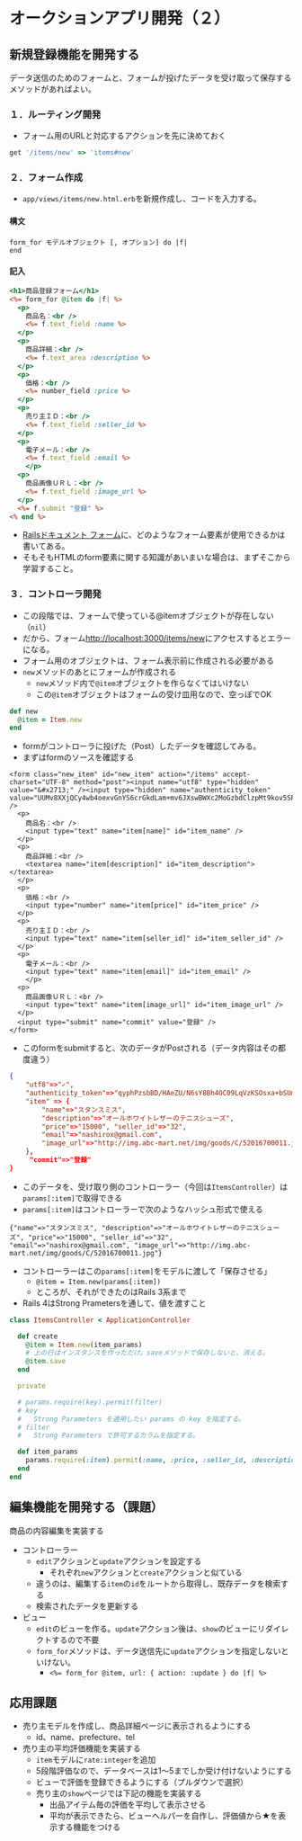 # オークションアプリ開発（２）
## 新規登録機能を開発する
データ送信のためのフォームと、フォームが投げたデータを受け取って保存するメソッドがあればよい。

### １．ルーティング開発
- フォーム用のURLと対応するアクションを先に決めておく

```ruby:config/routes.rb
get '/items/new' => 'items#new'
```

### ２．フォーム作成
- `app/views/items/new.html.erb`を新規作成し、コードを入力する。

#### 構文
```
form_for モデルオブジェクト [, オプション] do |f|
end
```

#### 記入
```html:app/views/items/new.html.erb
<h1>商品登録フォーム</h1>
<%= form_for @item do |f| %>
  <p>
    商品名：<br />
    <%= f.text_field :name %>
  </p>
  <p>
    商品詳細：<br />
    <%= f.text_area :description %>
  </p>
  <p>
    価格：<br />
    <%= number_field :price %>
  </p>
  <p>
    売り主ＩＤ：<br />
    <%= f.text_field :seller_id %>
  </p>
  <p>
    電子メール：<br />
    <%= f.text_field :email %>
    </p>
  <p>
    商品画像ＵＲＬ：<br />
    <%= f.text_field :image_url %>
  </p>
  <%= f.submit "登録" %>
<% end %>
```

- [Railsドキュメント フォーム](http://railsdoc.com/form#%E3%83%86%E3%82%AD%E3%82%B9%E3%83%88%E3%83%9C%E3%83%83%E3%82%AF%E3%82%B9(text_field))に、どのようなフォーム要素が使用できるかは書いてある。
- そもそもHTMLのform要素に関する知識があいまいな場合は、まずそこから学習すること。

### ３．コントローラ開発
- この段階では、フォームで使っている@itemオブジェクトが存在しない（`nil`）
- だから、フォーム[http://localhost:3000/items/new](http://localhost:3000/items/new)にアクセスするとエラーになる。
- フォーム用のオブジェクトは、フォーム表示前に作成される必要がある
- `new`メソッドのあとにフォームが作成される
	- `new`メソッド内で`@item`オブジェクトを作らなくてはいけない
	- この`@item`オブジェクトはフォームの受け皿用なので、空っぽでOK
	
```ruby
def new
  @item = Item.new
end
```

- formがコントローラに投げた（Post）したデータを確認してみる。
- まずはformのソースを確認する

```
<form class="new_item" id="new_item" action="/items" accept-charset="UTF-8" method="post"><input name="utf8" type="hidden" value="&#x2713;" /><input type="hidden" name="authenticity_token" value="UUMv8XXjQCy4wb4oexvGnYS6crGkdLam+mv6JXswBWXc2MoGzbdClzpMt9kov5SPcwt20OHhSE+z+ZdAuJ1eVg==" />
  <p>
    商品名：<br />
    <input type="text" name="item[name]" id="item_name" />
  </p>
  <p>
    商品詳細：<br />
    <textarea name="item[description]" id="item_description">
</textarea>
  </p>
  <p>
    価格：<br />
    <input type="number" name="item[price]" id="item_price" />
  </p>
  <p>
    売り主ＩＤ：<br />
    <input type="text" name="item[seller_id]" id="item_seller_id" />
  </p>
  <p>
    電子メール：<br />
    <input type="text" name="item[email]" id="item_email" />
    </p>
  <p>
    商品画像ＵＲＬ：<br />
    <input type="text" name="item[image_url]" id="item_image_url" />
  </p>
  <input type="submit" name="commit" value="登録" />
</form>
```

- このformをsubmitすると、次のデータがPostされる（データ内容はその都度違う）

```json
{
	"utf8"=>"✓",
	"authenticity_token"=>"qyphPzsbBD/HAeZU/N6sY8Bh4OC09LqVzKSOsxa+bSUmsYTIg08GhEWM76Wvev5xN9DkgfFhRHyFNuPW1RM2Fg==",
	"item" => {
		"name"=>"スタンスミス",
		"description"=>"オールホワイトレザーのテニスシューズ",
		"price"=>"15000", "seller_id"=>"32",
		"email"=>"nashirox@gmail.com",
		"image_url"=>"http://img.abc-mart.net/img/goods/C/52016700011.jpg"
	},
	 "commit"=>"登録"
}
```

- このデータを、受け取り側のコントローラー（今回は`ItemsController`）は`params[:item]`で取得できる
- `params[:item]`はコントローラーで次のようなハッシュ形式で使える

```
{"name"=>"スタンスミス", "description"=>"オールホワイトレザーのテニスシューズ", "price"=>"15000", "seller_id"=>"32", "email"=>"nashirox@gmail.com", "image_url"=>"http://img.abc-mart.net/img/goods/C/52016700011.jpg"}
```

- コントローラーはこの`params[:item]`をモデルに渡して「保存させる」
	- `@item = Item.new(params[:item])`
	- ところが、それができたのはRails 3系まで
- Rails 4はStrong Prametersを通して、値を渡すこと

```ruby
class ItemsController < ApplicationController

  def create
    @item = Item.new(item_params)
    # 上の行はインスタンスを作っただけ。saveメソッドで保存しないと、消える。
    @item.save
  end

  private

  # params.require(key).permit(filter)
  # key
  #   Strong Parameters を適用したい params の key を指定する。
  # filter
  #   Strong Parameters で許可するカラムを指定する。

  def item_params
    params.require(:item).permit(:name, :price, :seller_id, :description, :email, :image_url)
  end
end
```

## 編集機能を開発する（課題）
商品の内容編集を実装する

- コントローラー
	- `edit`アクションと`update`アクションを設定する
		- それぞれ`new`アクションと`create`アクションと似ている
	- 違うのは、編集する`item`の`id`をルートから取得し、既存データを検索する
	- 検索されたデータを更新する
- ビュー
	- `edit`のビューを作る。`update`アクション後は、`show`のビューにリダイレクトするので不要
	- `form_for`メソッドは、データ送信先に`update`アクションを指定しないといけない。
		- `<%= form_for @item, url: { action: :update } do |f| %>`

## 応用課題
- 売り主モデルを作成し、商品詳細ページに表示されるようにする
	- id、name、prefecture、tel
- 売り主の平均評価機能を実装する
	- `item`モデルに`rate:integer`を追加
	- 5段階評価なので、データベースは1〜5までしか受け付けないようにする
	- ビューで評価を登録できるようにする（プルダウンで選択）
	- 売り主の`show`ページでは下記の機能を実装する
		- 出品アイテム毎の評価を平均して表示させる
		- 平均が表示できたら、ビューヘルパーを自作し、評価値から★を表示する機能をつける

